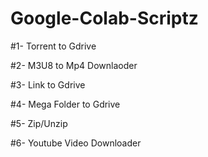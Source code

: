 # Google-Colab-Scriptz

#1- Torrent to Gdrive

#2- M3U8 to Mp4 Downlaoder

#3- Link to Gdrive

#4- Mega Folder to Gdrive

#5- Zip/Unzip

#6- Youtube Video Downloader
